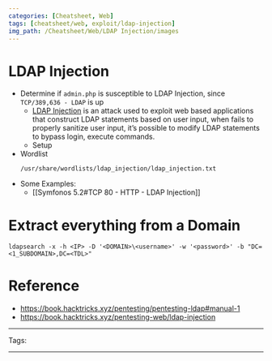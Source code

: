 ```yaml
---
categories: [Cheatsheet, Web]
tags: [cheatsheet/web, exploit/ldap-injection]
img_path: /Cheatsheet/Web/LDAP Injection/images
---
```


# LDAP Injection
-  Determine if `admin.php` is susceptible to LDAP Injection, since `TCP/389,636 - LDAP` is up
	- [LDAP Injection](https://owasp.org/www-community/attacks/LDAP_Injection) is an attack used to exploit web based applications that construct LDAP statements based on user input, when fails to properly sanitize user input, it’s possible to modify LDAP statements to bypass login, execute commands.
	- Setup
- Wordlist
	```
	/usr/share/wordlists/ldap_injection/ldap_injection.txt
	```
- Some Examples:
	- [[Symfonos 5.2#TCP 80 - HTTP - LDAP Injection]]


# Extract everything from a Domain
```
ldapsearch -x -h <IP> -D '<DOMAIN>\<username>' -w '<password>' -b "DC=<1_SUBDOMAIN>,DC=<TDL>"
```

# Reference
- https://book.hacktricks.xyz/pentesting/pentesting-ldap#manual-1
- https://book.hacktricks.xyz/pentesting-web/ldap-injection


---
Tags: 

---
